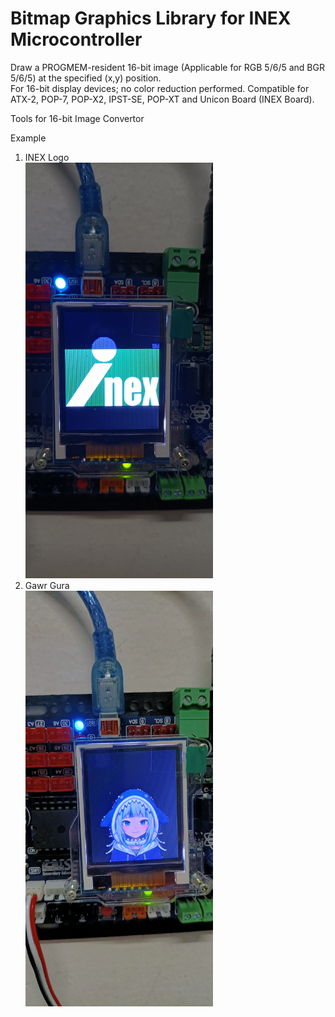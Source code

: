 # Bitmap Graphics Library for INEX Microcontroller
Draw a PROGMEM-resident 16-bit image (Applicable for RGB 5/6/5 and BGR 5/6/5) at the specified (x,y) position.  
For 16-bit display devices; no color reduction performed. 
Compatible for ATX-2, POP-7, POP-X2, IPST-SE, POP-XT and Unicon Board (INEX Board).

Tools for 16-bit Image Convertor


Example
1. INEX Logo
<br/> <img src="https://github.com/krittametthawong/glcdBitmap-Library/blob/main/examples/INEX%20Logo/inexlogo.jpg" width="300">
2. Gawr Gura
<br/> <img src="https://github.com/krittametthawong/glcdBitmap-Library/blob/main/examples/Gawr%20Gura/gawrgura.jpg" width="300"> 
